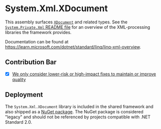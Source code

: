 # System.Xml.XDocument
This assembly surfaces [`XDocument`](https://learn.microsoft.com/dotnet/api/system.xml.linq.xdocument) and related types. See the [`System.Private.Xml` README file](../System.Private.Xml/README.md) for an overview of the XML-processing libraries the framework provides.

Documentation can be found at https://learn.microsoft.com/dotnet/standard/linq/linq-xml-overview.

## Contribution Bar
- [x] [We only consider lower-risk or high-impact fixes to maintain or improve quality](../../libraries/README.md#primary-bar)

## Deployment
The `System.Xml.XDocument` library is included in the shared framework and also shipped as a [NuGet package](https://www.nuget.org/packages/System.Xml.XDocument). The NuGet package is considered "legacy" and should not be referenced by projects compatible with .NET Standard 2.0.